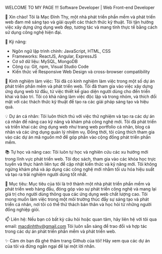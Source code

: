 WELCOME TO MY PAGE !!!
Software Developer | Web Front-end Developer

👋 Xin chào! Tôi là Mạc Đỉnh Thy, một nhà phát triển phần mềm và phát triển web đam mê sáng tạo và giải quyết các thách thức kỹ thuật. Tôi tận hưởng việc xây dựng ứng dụng web đẹp, tương tác và mang tính thực tế bằng cách sử dụng công nghệ hiện đại.

🚀 Kỹ năng:
- Ngôn ngữ lập trình chính: JavaScript, HTML, CSS
- Frameworks: ReactJS, Angular, ExpressJS
- Cơ sở dữ liệu: MySQL, MongoDB
- Công cụ: Git, npm, Visual Studio Code
- Kiến thức về Responsive Web Design và cross-browser compatibility

💼 Kinh nghiệm làm việc:
Tôi đã có kinh nghiệm làm việc trong một số dự án phát triển phần mềm và phát triển web. Tôi đã tham gia vào việc xây dựng ứng dụng web từ đầu, từ việc thiết kế giao diện người dùng cho đến triển khai và bảo trì. Tôi có khả năng làm việc độc lập và trong nhóm, và thích đối mặt với các thách thức kỹ thuật để tạo ra các giải pháp sáng tạo và hiệu quả.

💡 Dự án cá nhân:
Tôi luôn thích thú với việc thử nghiệm và tạo ra các dự án cá nhân để nâng cao kỹ năng và khám phá công nghệ mới. Tôi đã phát triển và triển khai các ứng dụng web như trang web portfolio cá nhân, blog cá nhân và các ứng dụng quản lý nhiệm vụ. Đồng thời, tôi cũng thích tham gia vào các dự án mã nguồn mở để góp phần vào cộng đồng phát triển phần mềm.

📚 Tự học và nâng cao:
Tôi luôn tự học và nghiên cứu các xu hướng mới trong lĩnh vực phát triển web. Tôi đọc sách, tham gia vào các khóa học trực tuyến và thực hành liên tục để cập nhật kiến thức và kỹ năng mới. Tôi không ngừng khám phá và áp dụng các công nghệ mới nhằm tối ưu hóa hiệu suất và tạo ra trải nghiệm người dùng tốt nhất.

🌟 Mục tiêu:
Mục tiêu của tôi là trở thành một nhà phát triển phần mềm và phát triển web hàng đầu, đóng góp vào sự phát triển công nghệ và mang lại giá trị cho người dùng thông qua các ứng dụng web chất lượng cao. Tôi mong muốn làm việc trong một môi trường thúc đẩy sự sáng tạo và phát triển cá nhân, nơi tôi có thể thử thách bản thân và học hỏi từ những người đồng nghiệp giỏi.

📫 Liên hệ:
Nếu bạn có bất kỳ câu hỏi hoặc quan tâm, hãy liên hệ với tôi qua email: macdinhthy@gmail.com Tôi luôn sẵn sàng để trao đổi và hợp tác trong các dự án phát triển phần mềm và phát triển web.

✨ Cảm ơn bạn đã ghé thăm trang Github của tôi! Hãy xem qua các dự án của tôi và đừng ngần ngại để lại một lời nhắn.
